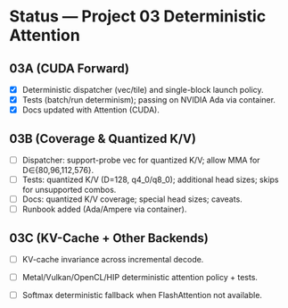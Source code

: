 Status — Project 03 Deterministic Attention
==========================================

03A (CUDA Forward)
------------------
- [x] Deterministic dispatcher (vec/tile) and single-block launch policy.
- [x] Tests (batch/run determinism); passing on NVIDIA Ada via container.
- [x] Docs updated with Attention (CUDA).

03B (Coverage & Quantized K/V)
------------------------------
- [ ] Dispatcher: support-probe vec for quantized K/V; allow MMA for D∈{80,96,112,576}.
- [ ] Tests: quantized K/V (D=128, q4_0/q8_0); additional head sizes; skips for unsupported combos.
- [ ] Docs: quantized K/V coverage; special head sizes; caveats.
- [ ] Runbook added (Ada/Ampere via container).

03C (KV-Cache + Other Backends)
-------------------------------
- [ ] KV-cache invariance across incremental decode.
- [ ] Metal/Vulkan/OpenCL/HIP deterministic attention policy + tests.
- [ ] Softmax deterministic fallback when FlashAttention not available.


